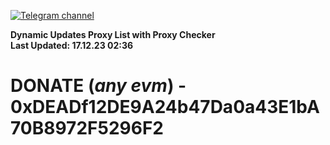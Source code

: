 [![Telegram channel](https://img.shields.io/endpoint?url=https://runkit.io/damiankrawczyk/telegram-badge/branches/master?url=https://t.me/n4z4v0d)](https://t.me/n4z4v0d) 

**Dynamic Updates Proxy List with Proxy Checker**  
**Last Updated: 17.12.23 02:36**

# DONATE (_any evm_) - 0xDEADf12DE9A24b47Da0a43E1bA70B8972F5296F2
